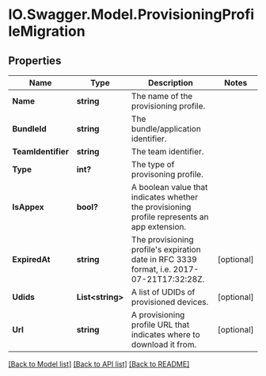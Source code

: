 # IO.Swagger.Model.ProvisioningProfileMigration
## Properties

Name | Type | Description | Notes
------------ | ------------- | ------------- | -------------
**Name** | **string** | The name of the provisioning profile. | 
**BundleId** | **string** | The bundle/application identifier. | 
**TeamIdentifier** | **string** | The team identifier. | 
**Type** | **int?** | The type of provisoning profile. | 
**IsAppex** | **bool?** | A boolean value that indicates whether the provisioning profile represents an app extension. | 
**ExpiredAt** | **string** | The provisioning profile&#x27;s expiration date in RFC 3339 format, i.e. 2017-07-21T17:32:28Z. | [optional] 
**Udids** | **List&lt;string&gt;** | A list of UDIDs of provisioned devices. | [optional] 
**Url** | **string** | A provisioning profile URL that indicates where to download it from. | [optional] 

[[Back to Model list]](../README.md#documentation-for-models) [[Back to API list]](../README.md#documentation-for-api-endpoints) [[Back to README]](../README.md)


